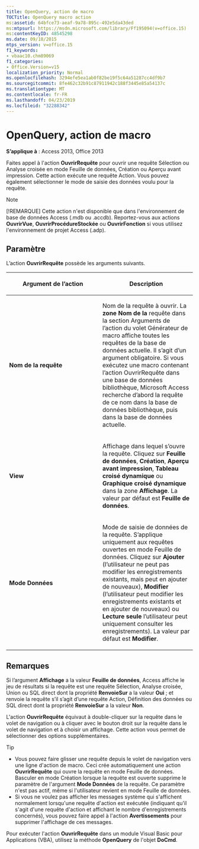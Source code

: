 ```yaml
---
title: OpenQuery, action de macro
TOCTitle: OpenQuery macro action
ms:assetid: 64bfce73-aeaf-9a78-895c-492e5da43ded
ms:mtpsurl: https://msdn.microsoft.com/library/Ff195094(v=office.15)
ms:contentKeyID: 48545298
ms.date: 09/18/2015
mtps_version: v=office.15
f1_keywords:
- vbaac10.chm89069
f1_categories:
- Office.Version=v15
localization_priority: Normal
ms.openlocfilehash: 3294efe5ea1ab0f82be19f5c64a51287cc4df9b7
ms.sourcegitcommit: 8fe462c32b91c87911942c188f3445e85a54137c
ms.translationtype: MT
ms.contentlocale: fr-FR
ms.lasthandoff: 04/23/2019
ms.locfileid: "32288342"
---
```

# <a name="openquery-macro-action"></a>OpenQuery, action de macro

**S’applique à** : Access 2013, Office 2013

Faites appel à l'action **OuvrirRequête** pour ouvrir une requête Sélection ou Analyse croisée en mode Feuille de données, Création ou Aperçu avant impression. Cette action exécute une requête Action. Vous pouvez également sélectionner le mode de saisie des données voulu pour la requête.

> [!NOTE]
> [!REMARQUE] Cette action n'est disponible que dans l'environnement de base de données Access (.mdb ou .accdb). Reportez-vous aux actions **OuvrirVue**, **OuvrirProcédureStockée** ou **OuvrirFonction** si vous utilisez l'environnement de projet Access (.adp).

## <a name="setting"></a>Paramètre

L’action **OuvrirRequête** possède les arguments suivants.

<table>
<colgroup>
<col style="width: 50%" />
<col style="width: 50%" />
</colgroup>
<thead>
<tr class="header">
<th><p>Argument de l’action</p></th>
<th><p>Description</p></th>
</tr>
</thead>
<tbody>
<tr class="odd">
<td><p><strong>Nom de la requête</strong></p></td>
<td><p>Nom de la requête à ouvrir. La <strong>zone Nom de la</strong> requête dans la section Arguments de l’action du volet Générateur de macro affiche toutes les requêtes de la base de données actuelle. <strong></strong> Il s’agit d’un argument obligatoire. Si vous exécutez <strong></strong> une macro contenant l’action OuvrirRequête dans une base de données bibliothèque, Microsoft Access recherche d’abord la requête de ce nom dans la base de données bibliothèque, puis dans la base de données actuelle.</p></td>
</tr>
<tr class="even">
<td><p><strong>View</strong></p></td>
<td><p>Affichage dans lequel s’ouvre la requête. Cliquez sur <strong>Feuille de données</strong>, <strong>Création</strong>, <strong>Aperçu avant impression</strong>, <strong>Tableau croisé dynamique</strong> ou <strong>Graphique croisé dynamique</strong> dans la zone <strong>Affichage</strong>. La valeur par défaut est <strong>Feuille de données</strong>.</p></td>
</tr>
<tr class="odd">
<td><p><strong>Mode Données</strong></p></td>
<td><p>Mode de saisie de données de la requête. S’applique uniquement aux requêtes ouvertes en mode Feuille de données. Cliquez sur <strong>Ajouter</strong> (l’utilisateur ne peut pas modifier les enregistrements existants, mais peut en ajouter de nouveaux), <strong>Modifier</strong> (l’utilisateur peut modifier les enregistrements existants et en ajouter de nouveaux) ou <strong>Lecture seule</strong> l’utilisateur peut uniquement consulter les enregistrements). La valeur par défaut est <strong>Modifier</strong>.</p></td>
</tr>
</tbody>
</table>


## <a name="remarks"></a>Remarques

Si l’argument **Affichage** a la valeur **Feuille de données**, Access affiche le jeu de résultats si la requête est une requête Sélection, Analyse croisée, Union ou SQL direct dont la propriété **RenvoieSur** a la valeur **Oui** ; et renvoie la requête s’il s’agit d’une requête Action, Définition des données ou SQL direct dont la propriété **RenvoieSur** a la valeur **Non**.

L'action **OuvrirRequête** équivaut à double-cliquer sur la requête dans le volet de navigation ou à cliquer avec le bouton droit sur la requête dans le volet de navigation et à choisir un affichage. Cette action vous permet de sélectionner des options supplémentaires.

> [!TIP]
> - Vous pouvez faire glisser une requête depuis le volet de navigation vers une ligne d'action de macro. Ceci crée automatiquement une action **OuvrirRequête** qui ouvre la requête en mode Feuille de données. Basculer en mode Création lorsque la requête est ouverte supprime le paramètre de l'argument **Mode Données** de la requête. Ce paramètre n'est pas actif, même si l'utilisateur revient en mode Feuille de données.
> - Si vous ne voulez pas afficher les messages système qui s'affichent normalement lorsqu'une requête d'action est exécutée (indiquant qu'il s'agit d'une requête d'action et affichant le nombre d'enregistrements concernés), vous pouvez faire appel à l'action **Avertissements** pour supprimer l'affichage de ces messages.

Pour exécuter l'action **OuvrirRequête** dans un module Visual Basic pour Applications (VBA), utilisez la méthode **OpenQuery** de l'objet **DoCmd**.

